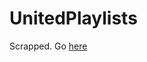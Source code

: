 # UnitedPlaylists

Scrapped. Go <a href="https://github.com/ryanwilliamske/unitedplaylistsx">here</a>
